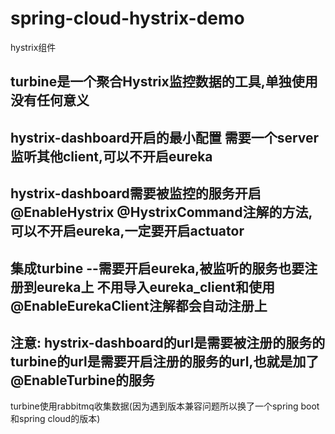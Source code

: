 # spring-cloud-hystrix-demo
hystrix组件

turbine是一个聚合Hystrix监控数据的工具,单独使用没有任何意义
---
hystrix-dashboard开启的最小配置
需要一个server监听其他client,可以不开启eureka
---
hystrix-dashboard需要被监控的服务开启@EnableHystrix @HystrixCommand注解的方法,可以不开启eureka,一定要开启actuator
---
集成turbine
--需要开启eureka,被监听的服务也要注册到eureka上
不用导入eureka_client和使用@EnableEurekaClient注解都会自动注册上
---
注意: hystrix-dashboard的url是需要被注册的服务的
turbine的url是需要开启注册的服务的url,也就是加了@EnableTurbine的服务
---
turbine使用rabbitmq收集数据(因为遇到版本兼容问题所以换了一个spring boot和spring cloud的版本)

